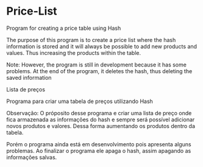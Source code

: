# Price-List

Program for creating a price table using Hash


The purpose of this program is to create a price list where the hash information is stored and it will always be possible to add new products and values. 
Thus increasing the products within the table.

Note:
However, the program is still in development because it has some problems.
At the end of the program, it deletes the hash, thus deleting the saved information


Lista de preços

Programa para criar uma tabela de preços utilizando Hash

Observação:
O próposito desse programa e criar uma lista de preço onde fica armazenada as informações do hash e sempre será possível adicionar novos produtos e 
valores. Dessa forma aumentando os produtos dentro da tabela.

Porém o programa ainda está em desenvolvimento pois apresenta alguns problemas.
Ao finalizar o programa ele apaga o hash, assim apagando as informações salvas.
